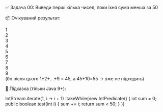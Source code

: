 
✅ Задача 00: Виведи перші кілька чисел,
поки їхня сума менша за 50

📦 Очікуваний результат:

1  
2  
3  
4  
5  
6  
7  
8  
9  
(бо після цього 1+2+…+9 = 45, а 45+10=55 → вже не підходить)

🧠 Підказка (тільки Java 9+):

IntStream.iterate(1, i -> i + 1)
.takeWhile(new IntPredicate() {
int sum = 0;
public boolean test(int i) {
sum += i;
return sum < 50;
}
})
